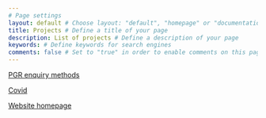 ```yaml
---
# Page settings
layout: default # Choose layout: "default", "homepage" or "documentation-archive"
title: Projects # Define a title of your page
description: List of projects # Define a description of your page
keywords: # Define keywords for search engines
comments: false # Set to "true" in order to enable comments on this page. Make sure you properly setup "disqus_forum_shortname" variable in "_config.yml"
---
```


[PGR enquiry methods](projPGR.md)

[Covid](portfolio/covid.md)

[Website homepage](homepage.md)
